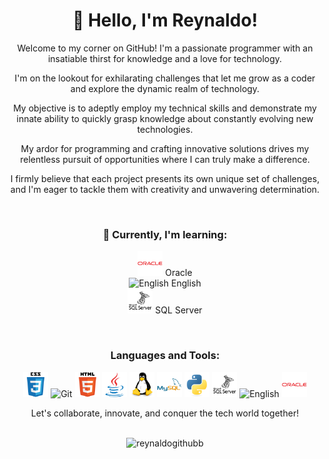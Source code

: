 <div align="center">
  <h1>👋 Hello, I'm Reynaldo!</h1>
  <p>Welcome to my corner on GitHub! I'm a passionate programmer with an insatiable thirst for knowledge and a love for technology.</p>
  <p>I'm on the lookout for exhilarating challenges that let me grow as a coder and explore the dynamic realm of technology.</p>
  <p>My objective is to adeptly employ my technical skills and demonstrate my innate ability to quickly grasp knowledge about constantly evolving new technologies.</p>
  <p>My ardor for programming and crafting innovative solutions drives my relentless pursuit of opportunities where I can truly make a difference.</p>
  <p>I firmly believe that each project presents its own unique set of challenges, and I'm eager to tackle them with creativity and unwavering determination.</p>
</div>

<br>

<div align="center">
  <h3>🌱 Currently, I'm learning:</h3>
  <p>
    <img src="https://raw.githubusercontent.com/devicons/devicon/master/icons/oracle/oracle-original.svg" alt="Oracle" width="40" height="40"/> Oracle
    <br>
    <img src="https://raw.githubusercontent.com/devicons/devicon/master/icons/languages/english.svg" alt="English" width="40" height="40"/> English
    <br>
    <img src="https://raw.githubusercontent.com/devicons/devicon/master/icons/microsoftsqlserver/microsoftsqlserver-plain-wordmark.svg" alt="SQL Server" width="40" height="40"/> SQL Server
  </p>
</div>

<br>

<div align="center">
  <h3>Languages and Tools:</h3>
  <p>
    <img src="https://raw.githubusercontent.com/devicons/devicon/master/icons/css3/css3-original-wordmark.svg" alt="CSS3" width="40" height="40"/>
    <img src="https://www.vectorlogo.zone/logos/git-scm/git-scm-icon.svg" alt="Git" width="40" height="40"/>
    <img src="https://raw.githubusercontent.com/devicons/devicon/master/icons/html5/html5-original-wordmark.svg" alt="HTML5" width="40" height="40"/>
    <img src="https://raw.githubusercontent.com/devicons/devicon/master/icons/java/java-original.svg" alt="Java" width="40" height="40"/>
    <img src="https://raw.githubusercontent.com/devicons/devicon/master/icons/linux/linux-original.svg" alt="Linux" width="40" height="40"/>
    <img src="https://raw.githubusercontent.com/devicons/devicon/master/icons/mysql/mysql-original-wordmark.svg" alt="MySQL" width="40" height="40"/>
    <img src="https://raw.githubusercontent.com/devicons/devicon/master/icons/python/python-original.svg" alt="Python" width="40" height="40"/>
    <img src="https://raw.githubusercontent.com/devicons/devicon/master/icons/microsoftsqlserver/microsoftsqlserver-plain-wordmark.svg" alt="SQL Server" width="40" height="40"/>
    <img src="https://raw.githubusercontent.com/devicons/devicon/master/icons/english/english-original.svg" alt="English" width="40" height="40"/>
    <img src="https://raw.githubusercontent.com/devicons/devicon/master/icons/oracle/oracle-original.svg" alt="Oracle" width="40" height="40"/>
  </p>
</div>

<div align="center">
  <p>Let's collaborate, innovate, and conquer the tech world together!</p>
</div>

<br>

<div align="center">
  <img src="https://komarev.com/ghpvc/?username=reynaldogithubb&label=Profile%20Views&color=0e75b6&style=flat" alt="reynaldogithubb" />
</div>

